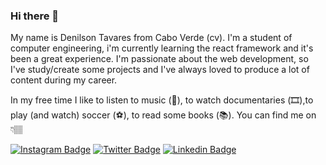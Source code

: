 ### Hi there 🙂
My name is Denilson Tavares from Cabo Verde (cv). I'm a student of computer engineering, i'm currently learning the react framework and it's been a great experience. I'm passionate about the web development, so I've study/create some projects and I've always loved to produce a lot of content during my career.

In my free time I like to listen to music (🎵), to watch documentaries (🎞️),to play (and watch) soccer (⚽️), to read some books (📚).
You can find me on 👇🏽

[![Instagram Badge](https://img.shields.io/badge/instagram-%23E4405F.svg?&style=flat-square&logo=instagram&logoColor=white)](https://www.instagram.com/_dtavrs_) 
[![Twitter Badge](https://img.shields.io/badge/-Twitter-1ca0f1?style=flat-square&labelColor=1ca0f1&logo=twitter&logoColor=white)](https://twitter.com/DenilsonSemedo2)
[![Linkedin Badge](https://img.shields.io/badge/-LinkedIn-blue?style=flat-square&logo=Linkedin&logoColor=white)](https://www.linkedin.com/in/denilson-semedo-tavares/)
<!--
**Denilson-Semedo/Denilson-Semedo** is a ✨ _special_ ✨ repository because its `README.md` (this file) appears on your GitHub profile.

Here are some ideas to get you started:

- 🔭 I’m currently working on ...
- 🌱 I’m currently learning ...
- 👯 I’m looking to collaborate on ...
- 🤔 I’m looking for help with ...
- 💬 Ask me about ...
- 📫 How to reach me: ...
- 😄 Pronouns: ...
- ⚡ Fun fact: ...
-->
